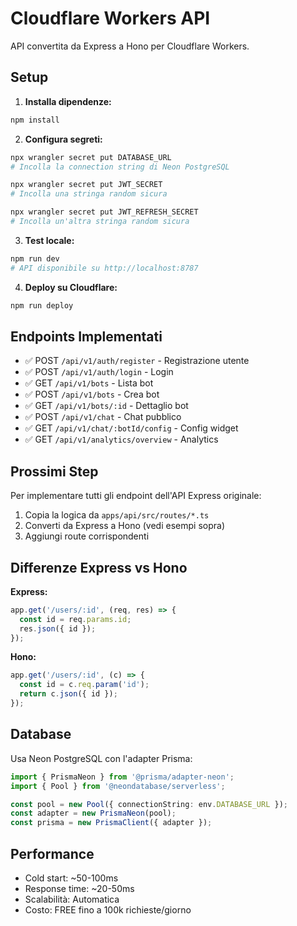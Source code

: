 # Cloudflare Workers API

API convertita da Express a Hono per Cloudflare Workers.

## Setup

1. **Installa dipendenze:**
```bash
npm install
```

2. **Configura segreti:**
```bash
npx wrangler secret put DATABASE_URL
# Incolla la connection string di Neon PostgreSQL

npx wrangler secret put JWT_SECRET
# Incolla una stringa random sicura

npx wrangler secret put JWT_REFRESH_SECRET
# Incolla un'altra stringa random sicura
```

3. **Test locale:**
```bash
npm run dev
# API disponibile su http://localhost:8787
```

4. **Deploy su Cloudflare:**
```bash
npm run deploy
```

## Endpoints Implementati

- ✅ POST `/api/v1/auth/register` - Registrazione utente
- ✅ POST `/api/v1/auth/login` - Login
- ✅ GET `/api/v1/bots` - Lista bot
- ✅ POST `/api/v1/bots` - Crea bot
- ✅ GET `/api/v1/bots/:id` - Dettaglio bot
- ✅ POST `/api/v1/chat` - Chat pubblico
- ✅ GET `/api/v1/chat/:botId/config` - Config widget
- ✅ GET `/api/v1/analytics/overview` - Analytics

## Prossimi Step

Per implementare tutti gli endpoint dell'API Express originale:

1. Copia la logica da `apps/api/src/routes/*.ts`
2. Converti da Express a Hono (vedi esempi sopra)
3. Aggiungi route corrispondenti

## Differenze Express vs Hono

**Express:**
```typescript
app.get('/users/:id', (req, res) => {
  const id = req.params.id;
  res.json({ id });
});
```

**Hono:**
```typescript
app.get('/users/:id', (c) => {
  const id = c.req.param('id');
  return c.json({ id });
});
```

## Database

Usa Neon PostgreSQL con l'adapter Prisma:

```typescript
import { PrismaNeon } from '@prisma/adapter-neon';
import { Pool } from '@neondatabase/serverless';

const pool = new Pool({ connectionString: env.DATABASE_URL });
const adapter = new PrismaNeon(pool);
const prisma = new PrismaClient({ adapter });
```

## Performance

- Cold start: ~50-100ms
- Response time: ~20-50ms
- Scalabilità: Automatica
- Costo: FREE fino a 100k richieste/giorno

